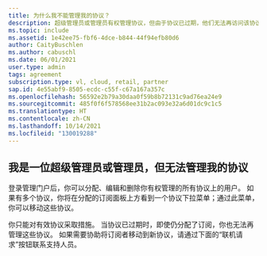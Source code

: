 ```yaml
---
title: 为什么我不能管理我的协议？
description: 超级管理员或管理员有权管理协议，但由于协议已过期，他们无法再访问该协议。
ms.topic: include
ms.assetid: 1e42ee75-fbf6-4dce-b844-44f94efb80d6
author: CaityBuschlen
ms.author: cabuschl
ms.date: 06/01/2021
user.type: admin
tags: agreement
subscription.type: vl, cloud, retail, partner
sap.id: 4e55abf9-8505-ecdc-c55f-c67a167a357c
ms.openlocfilehash: 56592e2b79a30daa0f59b8b72131c9ad76ea24e9
ms.sourcegitcommit: 485f0f6f578568ee31b2ac093e32a6d01dc9c1c5
ms.translationtype: HT
ms.contentlocale: zh-CN
ms.lasthandoff: 10/14/2021
ms.locfileid: "130019288"
---
```

## <a name="im-a-super-admin-or-admin-but-im-not-able-to-manage-my-agreement"></a>我是一位超级管理员或管理员，但无法管理我的协议

登录管理门户后，你可以分配、编辑和删除你有权管理的所有协议上的用户。 如果有多个协议，你将在分配的订阅面板上方看到一个协议下拉菜单；通过此菜单，你可以移动这些协议。 

你只能对有效协议采取措施。 当协议已过期时，即使仍分配了订阅，你也无法再管理这些协议。 如果需要协助将订阅者移动到新协议，请通过下面的“联机请求”按钮联系支持人员。 